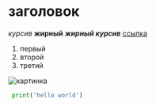 # заголовок

*курсив*
**жирный**
***жирный курсив***
[ссылка](http://example.com)

1. первый
2. второй 
3. третий

![картинка](https://home.imgsmail.ru/whiteline/assets/logo/light/logo.svg?_1733791993714)

``` python
 print('hello world')
```